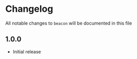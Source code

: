 # Changelog

All notable changes to `beacon` will be documented in this file

## 1.0.0

- Initial release
